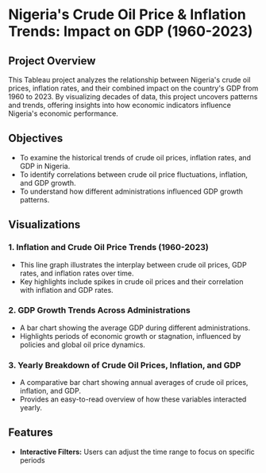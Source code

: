 # Nigeria's Crude Oil Price & Inflation Trends: Impact on GDP (1960-2023)

## Project Overview
This Tableau project analyzes the relationship between Nigeria's crude oil prices, inflation rates, and their combined impact on the country's GDP from 1960 to 2023. By visualizing decades of data, this project uncovers patterns and trends, offering insights into how economic indicators influence Nigeria's economic performance.

## Objectives
- To examine the historical trends of crude oil prices, inflation rates, and GDP in Nigeria.
- To identify correlations between crude oil price fluctuations, inflation, and GDP growth.
- To understand how different administrations influenced GDP growth patterns.

## Visualizations
### 1. **Inflation and Crude Oil Price Trends (1960-2023)**
- This line graph illustrates the interplay between crude oil prices, GDP rates, and inflation rates over time.
- Key highlights include spikes in crude oil prices and their correlation with inflation and GDP rates.

### 2. **GDP Growth Trends Across Administrations**
- A bar chart showing the average GDP during different administrations.
- Highlights periods of economic growth or stagnation, influenced by policies and global oil price dynamics.

### 3. **Yearly Breakdown of Crude Oil Prices, Inflation, and GDP**
- A comparative bar chart showing annual averages of crude oil prices, inflation, and GDP.
- Provides an easy-to-read overview of how these variables interacted yearly.

## Features
- **Interactive Filters:** Users can adjust the time range to focus on specific periods
